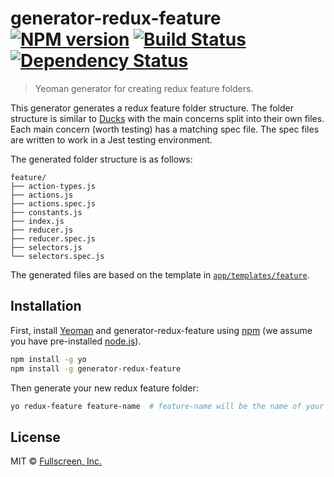 # generator-redux-feature [![NPM version][npm-image]][npm-url] [![Build Status][travis-image]][travis-url] [![Dependency Status][daviddm-image]][daviddm-url]
> Yeoman generator for creating redux feature folders.

This generator generates a redux feature folder structure. The folder structure is similar to
[Ducks](https://github.com/erikras/ducks-modular-redux) with the main concerns split into their own
files. Each main concern (worth testing) has a matching spec file. The spec files are written to
work in a Jest testing environment.

The generated folder structure is as follows:

```
feature/
├── action-types.js
├── actions.js
├── actions.spec.js
├── constants.js
├── index.js
├── reducer.js
├── reducer.spec.js
├── selectors.js
└── selectors.spec.js
```

The generated files are based on the template in [`app/templates/feature`](https://github.com/Fullscreen/generator-redux-feature/tree/master/generators/app/templates/feature).

## Installation

First, install [Yeoman](http://yeoman.io) and generator-redux-feature using [npm](https://www.npmjs.com/) (we assume you have pre-installed [node.js](https://nodejs.org/)).

```bash
npm install -g yo
npm install -g generator-redux-feature
```

Then generate your new redux feature folder:

```bash
yo redux-feature feature-name  # feature-name will be the name of your new feature's folder
```

## License

MIT © [Fullscreen, Inc.](https://github.com/Fullscreen)


[npm-image]: https://badge.fury.io/js/generator-redux-feature.svg
[npm-url]: https://npmjs.org/package/generator-redux-feature
[travis-image]: https://travis-ci.org/Fullscreen/generator-redux-feature.svg?branch=master
[travis-url]: https://travis-ci.org/Fullscreen/generator-redux-feature
[daviddm-image]: https://david-dm.org/Fullscreen/generator-redux-feature.svg?theme=shields.io
[daviddm-url]: https://david-dm.org/Fullscreen/generator-redux-feature
